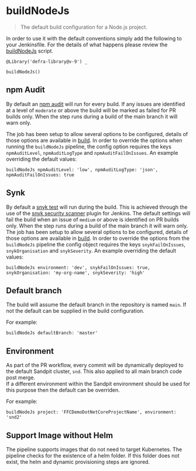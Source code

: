 # buildNodeJs

> The default build configuration for a Node.js project.

In order to use it with the default conventions simply add the following to
your Jenkinsfile.
For the details of what happens please review the
[buildNodeJs](buildNodeJs.groovy) script.

```
@Library('defra-library@v-9') _

buildNodeJs()
```

## npm Audit

By default an [npm audit](https://docs.npmjs.com/cli/audit) will run for every
build. If any issues are identified at a level of `moderate` or above the build
will be marked as failed for PR builds only. When the step runs during a build
of the main branch it will warn only.

The job has been setup to allow several options to be configured, details of
those options are available in [build](build.md). In order to override the
options when running the `buildNodeJs` pipeline, the config option requires the
keys `npmAuditLevel`, `npmAuditLogType` and `npmAuditFailOnIssues`.
An example overriding the default values:

```
buildNodeJs npmAuditLevel: 'low', npmAuditLogType: 'json', npmAuditFailOnIssues: true
```

## Synk

By default a
[snyk test](https://support.snyk.io/hc/en-us/articles/360003812578#UUID-c88e66cf-431c-9ab1-d388-a8f82991c6e0)
will run during the build. This is achieved through the use of the
[snyk security scanner](https://plugins.jenkins.io/snyk-security-scanner/)
plugin for Jenkins.
The default settings will fail the build when an issue of `medium` or above is
identified on PR builds only. When the step runs during a build of the main
branch it will warn only.
The job has been setup to allow several options to be configured, details of
those options are available in [build](build.md). In order to override the
options from the `buildNodeJs` pipeline the config object requires the keys
`snykFailOnIssues`, `snykOrganisation` and `snykSeverity`.
An example overriding the default values:

```
buildNodeJs environment: 'dev', snykFailOnIssues: true, snykOrganisation: 'my-org-name', snykSeverity: 'high'
```

## Default branch
The build will assume the default branch in the repository is named `main`.  If not the default can be supplied in the build configuration.

For example:

```
buildNodeJs defaultBranch: 'master'
```

## Environment

As part of the PR workflow, every commit will be dynamically deployed to the default Sandpit cluster, `snd`.  This also applied to all main branch code post merge.  
If a different environment within the Sandpit environment should be used for this purpose then the default can be overriden.

For example:

```
buildNodeJs project: 'FFCDemoDotNetCoreProjectName', environment: 'snd2'
```

## Support Image without Helm

The pipeline supports images that do not need to target Kubernetes. The pipeline checks for the existence of a helm folder. If this folder does not exist, the helm and dynamic provisioning steps are ignored.
